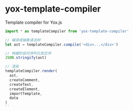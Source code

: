 # yox-template-compiler

Template compiler for Yox.js

```js
import * as templateCompiler from 'yox-template-compiler'

// 编译成抽象语法树
let ast = templateCompiler.compile('<div>...</div>')

// 构建阶段可序列化到文件
JSON.stringify(ast)

// 渲染
templateCompiler.render(
  ast,
  createComment,
  createText,
  createElement,
  importTemplate,
  data
)
``
